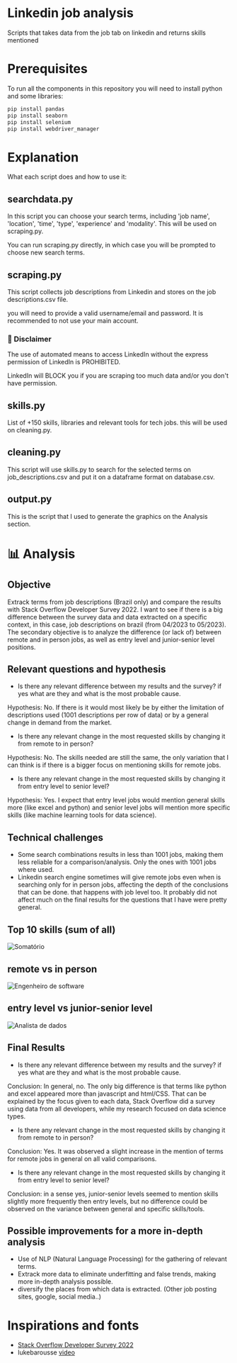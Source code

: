 # Linkedin job analysis
Scripts that takes data from the job tab on linkedin and returns skills mentioned

# Prerequisites
To run all the components in this repository you will need to install python and some libraries:

```bash
pip install pandas
pip install seaborn
pip install selenium
pip install webdriver_manager
```
# Explanation
What each script does and how to use it:

## searchdata.py
In this script you can choose your search terms, including 'job name', 'location', 'time', 'type', 'experience' and 'modality'. This will be used on scraping.py.

You can run scraping.py directly, in which case you will be prompted to choose new search terms.

## scraping.py
This script collects job descriptions from Linkedin and stores on the job descriptions.csv file.

you will need to provide a valid username/email and password. It is recommended to not use your main account.

### 🛑 Disclaimer
The use of automated means to access LinkedIn without the express permission of LinkedIn is PROHIBITED.

LinkedIn will BLOCK you if you are scraping too much data and/or you don't have permission.

## skills.py
List of +150 skills, libraries and relevant tools for tech jobs. this will be used on cleaning.py.

## cleaning.py 
This script will use skills.py to search for the selected terms on job_descriptions.csv and put it on a dataframe format on database.csv.

## output.py
This is the script that I used to generate the graphics on the Analysis section.

# 📊 Analysis

## Objective
Extrack terms from job descriptions (Brazil only) and compare the results with Stack Overflow Developer Survey 2022. I want to see if there is a big difference between the survey data and data extracted on a 
specific context, in this case, job descriptions on brazil (from 04/2023 to 05/2023). The secondary objective is to analyze the difference (or lack of) between remote and in person jobs, as well as entry level and
junior-senior level positions.

## Relevant questions and hypothesis
- Is there any relevant difference between my results and the survey? if yes what are they and what is the most probable cause.

Hypothesis: No. If there is it would most likely be by either the limitation of descriptions used (1001 descriptions per row of data) or by a general change in demand from the market. 

- Is there any relevant change in the most requested skills by changing it from remote to in person?

Hypothesis: No. The skills needed are still the same, the only variation that I can think is if there is a bigger focus on mentioning skills for remote jobs.

- Is there any relevant change in the most requested skills by changing it from entry level to senior level?

Hypothesis: Yes. I expect that entry level jobs would mention general skills more (like excel and python) and senior level jobs will mention more specific skills (like machine learning tools for data science).

## Technical challenges
- Some search combinations results in less than 1001 jobs, making them less reliable for a comparison/analysis. Only the ones with 1001 jobs where used.
- Linkedin search engine sometimes will give remote jobs even when is searching only for in person jobs, affecting the depth of the conclusions that can be done. that happens with job level too. It
probably did not affect much on the final results for the questions that I have were pretty general.   

## Top 10 skills (sum of all)
![Somatório](https://github.com/henriquerola/Linkedin-job-analysis/assets/107077420/49de064b-0770-43e6-b0eb-4e80139951f6)

## remote vs in person 
![Engenheiro de software](https://github.com/henriquerola/Linkedin-job-analysis/assets/107077420/d7c43fcb-595c-437f-bf21-a8ebd1e02d70)

## entry level vs junior-senior level
![Analista de dados](https://github.com/henriquerola/Linkedin-job-analysis/assets/107077420/7ac4b7f7-c8dc-465e-921b-9b581df1c518)

## Final Results
- Is there any relevant difference between my results and the survey? if yes what are they and what is the most probable cause.

Conclusion: In general, no. The only big difference is that terms like python and excel appeared more than javascript and html/CSS. That can be explained by the focus given to each data, Stack Overflow did a
survey using data from all developers, while my research focused on data science types.

- Is there any relevant change in the most requested skills by changing it from remote to in person?

Conclusion: Yes. It was observed a slight increase in the mention of terms for remote jobs in general on all valid comparisons.

- Is there any relevant change in the most requested skills by changing it from entry level to senior level?

Conclusion: in a sense yes, junior-senior levels seemed to mention skills slightly more frequently then entry levels, but no difference could be observed on the variance between general and specific skills/tools. 

## Possible improvements for a more in-depth analysis
- Use of NLP (Natural Language Processing) for the gathering of relevant terms.
- Extrack more data to eliminate underfitting and false trends, making more in-depth analysis possible.
- diversify the places from which data is extracted. (Other job posting sites, google, social media..)

# Inspirations and fonts
- [Stack Overflow Developer Survey 2022](https://survey.stackoverflow.co/2022/)
- lukebarousse [video](https://www.youtube.com/watch?v=1kU_ASADlPY&t=307s)
